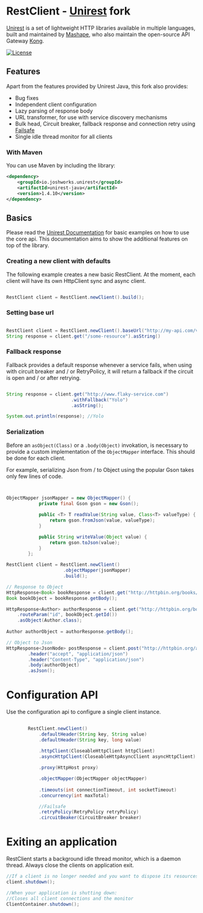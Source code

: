 # RestClient - [Unirest](https://github.com/Mashape/unirest-java) fork


[Unirest](http://unirest.io) is a set of lightweight HTTP libraries available in multiple languages, built and maintained by [Mashape](https://github.com/Mashape), who also maintain the open-source API Gateway [Kong](https://github.com/Mashape/kong). 



[![License][license-image]][license-url]


## Features

Apart from the features provided by Unirest Java, this fork also provides:

* Bug fixes
* Independent client configuration
* Lazy parsing of response body
* URL transformer, for use with service discovery mechanisms
* Bulk head, Circuit breaker, fallback response and connection retry using [Failsafe](https://github.com/jhalterman/failsafe)
* Single idle thread monitor for all clients


### With Maven

You can use Maven by including the library:

```xml
<dependency>
    <groupId>io.joshworks.unirest</groupId>
    <artifactId>unirest-java</artifactId>
    <version>1.4.10</version>
</dependency>
```

## Basics

Please read the [Unirest Documentation](https://github.com/Mashape/unirest-java) for basic examples on how to use the core api.
This documentation aims to show the additional features on top of the library.


### Creating a new client with defaults
The following example creates a new basic RestClient. At the moment, each client will have its own 
HttpClient sync and async client.

```java

RestClient client = RestClient.newClient().build();

```

### Setting base url

```java

RestClient client = RestClient.newClient().baseUrl("http://my-api.com/v1").build();
String response = client.get("/some-resource").asString()

```

### Fallback response
Fallback provides a default response whenever a service fails, when using with circuit breaker and / or RetryPolicy,
it will return a fallback if the circuit is open and / or after retrying.

```java

String response = client.get("http://www.flaky-service.com")
                        .withFallback("Yolo")
                        .asString();

System.out.println(response); //Yolo

```


### Serialization
Before an `asObject(Class)` or a `.body(Object)` invokation, is necessary to provide a custom implementation of the `ObjectMapper` interface.
This should be done for each client.

For example, serializing Json from / to Object using the popular Gson takes only few lines of code.

```java
 

ObjectMapper jsonMapper = new ObjectMapper() {
            private final Gson gson = new Gson();

            public <T> T readValue(String value, Class<T> valueType) {
                return gson.fromJson(value, valueType);
            }

            public String writeValue(Object value) {
                return gson.toJson(value);
            }
        };

RestClient client = RestClient.newClient()
                     .objectMapper(jsonMapper)
                     .build();

// Response to Object
HttpResponse<Book> bookResponse = client.get("http://httpbin.org/books/1").asObject(Book.class);
Book bookObject = bookResponse.getBody();

HttpResponse<Author> authorResponse = client.get("http://httpbin.org/books/{id}/author")
    .routeParam("id", bookObject.getId())
    .asObject(Author.class);
    
Author authorObject = authorResponse.getBody();

// Object to Json
HttpResponse<JsonNode> postResponse = client.post("http://httpbin.org/authors/post")
        .header("accept", "application/json")
        .header("Content-Type", "application/json")
        .body(authorObject)
        .asJson();
```

# Configuration API
Use the configuration api to configure a single client instance.

```java
        
        RestClient.newClient()
            .defaultHeader(String key, String value)
            .defaultHeader(String key, long value)
        
            .httpClient(CloseableHttpClient httpClient)
            .asyncHttpClient(CloseableHttpAsyncClient asyncHttpClient)

            .proxy(HttpHost proxy)

            .objectMapper(ObjectMapper objectMapper)
      
            .timeouts(int connectionTimeout, int socketTimeout)
            .concurrency(int maxTotal)

            //Failsafe
            .retryPolicy(RetryPolicy retryPolicy)
            .circuitBeaker(CircuitBreaker breaker)
```

# Exiting an application

RestClient starts a background idle thread monitor, which is a daemon thread. 
Always close the clients on application exit.

```java
//If a client is no longer needed and you want to dispose its resources
client.shutdown();

//When your application is shutting down:
//Closes all client connections and the monitor
ClientContainer.shutdown();

```

[license-url]: https://github.com/Mashape/unirest-java/blob/master/LICENSE
[license-image]: https://img.shields.io/badge/license-MIT-blue.svg?style=flat
